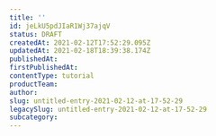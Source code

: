 ```yaml
---
title: ''
id: jeLkU5pdJIaR1Wj37ajqV
status: DRAFT
createdAt: 2021-02-12T17:52:29.095Z
updatedAt: 2021-02-18T18:39:38.174Z
publishedAt: 
firstPublishedAt: 
contentType: tutorial
productTeam: 
author: 
slug: untitled-entry-2021-02-12-at-17-52-29
legacySlug: untitled-entry-2021-02-12-at-17-52-29
subcategory: 
---
```



